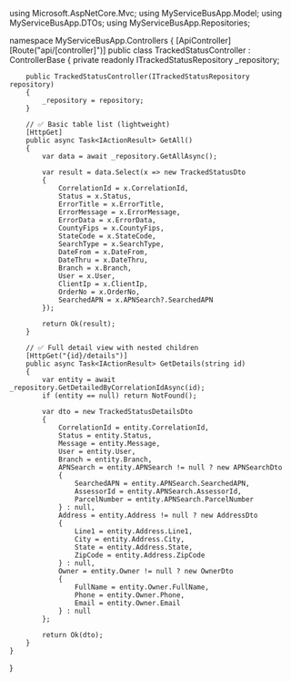 using Microsoft.AspNetCore.Mvc;
using MyServiceBusApp.Model;
using MyServiceBusApp.DTOs;
using MyServiceBusApp.Repositories;

namespace MyServiceBusApp.Controllers
{
    [ApiController]
    [Route("api/[controller]")]
    public class TrackedStatusController : ControllerBase
    {
        private readonly ITrackedStatusRepository _repository;

        public TrackedStatusController(ITrackedStatusRepository repository)
        {
            _repository = repository;
        }

        // ✅ Basic table list (lightweight)
        [HttpGet]
        public async Task<IActionResult> GetAll()
        {
            var data = await _repository.GetAllAsync();

            var result = data.Select(x => new TrackedStatusDto
            {
                CorrelationId = x.CorrelationId,
                Status = x.Status,
                ErrorTitle = x.ErrorTitle,
                ErrorMessage = x.ErrorMessage,
                ErrorData = x.ErrorData,
                CountyFips = x.CountyFips,
                StateCode = x.StateCode,
                SearchType = x.SearchType,
                DateFrom = x.DateFrom,
                DateThru = x.DateThru,
                Branch = x.Branch,
                User = x.User,
                ClientIp = x.ClientIp,
                OrderNo = x.OrderNo,
                SearchedAPN = x.APNSearch?.SearchedAPN
            });

            return Ok(result);
        }

        // ✅ Full detail view with nested children
        [HttpGet("{id}/details")]
        public async Task<IActionResult> GetDetails(string id)
        {
            var entity = await _repository.GetDetailedByCorrelationIdAsync(id);
            if (entity == null) return NotFound();

            var dto = new TrackedStatusDetailsDto
            {
                CorrelationId = entity.CorrelationId,
                Status = entity.Status,
                Message = entity.Message,
                User = entity.User,
                Branch = entity.Branch,
                APNSearch = entity.APNSearch != null ? new APNSearchDto
                {
                    SearchedAPN = entity.APNSearch.SearchedAPN,
                    AssessorId = entity.APNSearch.AssessorId,
                    ParcelNumber = entity.APNSearch.ParcelNumber
                } : null,
                Address = entity.Address != null ? new AddressDto
                {
                    Line1 = entity.Address.Line1,
                    City = entity.Address.City,
                    State = entity.Address.State,
                    ZipCode = entity.Address.ZipCode
                } : null,
                Owner = entity.Owner != null ? new OwnerDto
                {
                    FullName = entity.Owner.FullName,
                    Phone = entity.Owner.Phone,
                    Email = entity.Owner.Email
                } : null
            };

            return Ok(dto);
        }
    }
}
